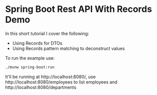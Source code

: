 # Spring Boot Rest API With Records Demo
In this short tutorial I cover the following:
* Using Records for DTOs
* Using Records pattern matching to deconstruct values 

To run the example use:

```bash
./mvnw spring-boot:run
```

It'll be running at http://localhost:8080/, use http://localhost:8080/employees to list employees and http://localhost:8080/departments
